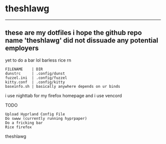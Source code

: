 # theshlawg
____
## these are my dotfiles i hope the github repo name 'theshlawg' did not dissuade any potential employers

yet to do a bar lol barless rice rn

```
FILENAME    | DIR
dunstrc     | .config/dunst
fuzzel.ini  | .config/fuzzel
kitty.conf  | .config/kitty
baseinfo.sh | basically anywhere depends on ur binds
```
i use nighttab for my firefox homepage
and i use vencord 

TODO
```
Upload Hyprland Config File
Do swww (currently running hyprpaper)
Do a fricking bar
Rice firefox
```

theshlawg
